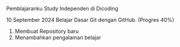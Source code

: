 Pemblajaranku Study Independen di Dicoding

10 September 2024
Belajar Dasar Git dengan GitHub. (Progres 40%)
1. Membuat Repository baru
2. Menambahkan pengalaman belajar
